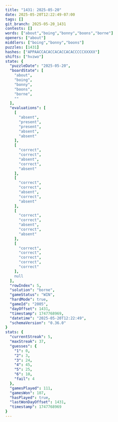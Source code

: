 ```yaml
---
title: "1431: 2025-05-20"
date: 2025-05-20T12:22:49-07:00
tags: []
git_branch: 2025-05-20_1431
contests: []
words: ["about","boing","bonny","boons","borne"]
openers: ["about"]
middlers: ["boing","bonny","boons"]
puzzles: [1431]
hashes: ["APPAACCACACCACACCACACCCCCXXXXX"]
shifts: ["hvzwo"]
state: {
  "puzzleDate": "2025-05-20",
  "boardState": [
    "about",
    "boing",
    "bonny",
    "boons",
    "borne",
    ""
  ],
  "evaluations": [
    [
      "absent",
      "present",
      "present",
      "absent",
      "absent"
    ],
    [
      "correct",
      "correct",
      "absent",
      "correct",
      "absent"
    ],
    [
      "correct",
      "correct",
      "absent",
      "correct",
      "absent"
    ],
    [
      "correct",
      "correct",
      "absent",
      "correct",
      "absent"
    ],
    [
      "correct",
      "correct",
      "correct",
      "correct",
      "correct"
    ],
    null
  ],
  "rowIndex": 5,
  "solution": "borne",
  "gameStatus": "WIN",
  "hardMode": true,
  "gameId": "2005",
  "dayOffset": 1431,
  "timestamp": 1747768969,
  "datetime": "2025-05-20T12:22:49",
  "schemaVersion": "0.36.0"
}
stats: {
  "currentStreak": 5,
  "maxStreak": 37,
  "guesses": {
    "1": 0,
    "2": 3,
    "3": 24,
    "4": 45,
    "5": 25,
    "6": 10,
    "fail": 4
  },
  "gamesPlayed": 111,
  "gamesWon": 107,
  "hasPlayed": true,
  "lastWonDayOffset": 1431,
  "timestamp": 1747768969
}
---
```

<!-- more -->
